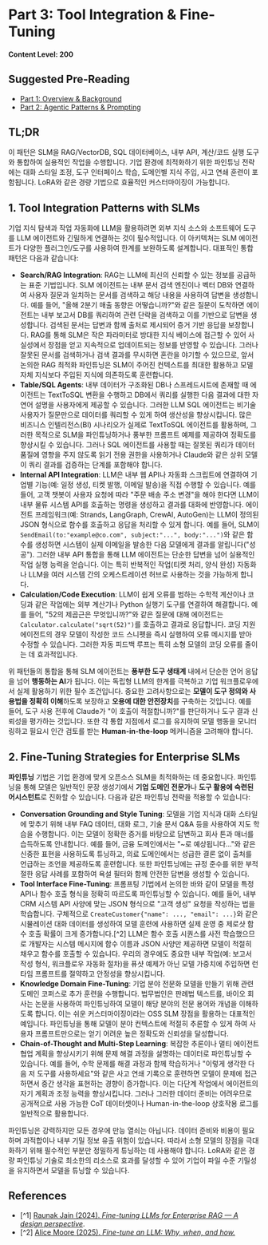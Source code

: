 # Part 3: Tool Integration & Fine-Tuning

#### Content Level: 200

## Suggested Pre-Reading

* [Part 1: Overview & Background](part-1-overview-and-background.md)
* [Part 2: Agentic Patterns & Prompting](part-2-agentic-patterns-and-prompting.md)

## TL;DR

이 패턴은 SLM을 RAG/VectorDB, SQL 데이터베이스, 내부 API, 계산/코드 실행 도구와 통합하여 실용적인 작업을 수행합니다. 기업 환경에 최적화하기 위한 파인튜닝 전략에는 대화 스타일 조정, 도구 인터페이스 학습, 도메인별 지식 주입, 사고 연쇄 훈련이 포함됩니다. LoRA와 같은 경량 기법으로 효율적인 커스터마이징이 가능합니다.

## 1. Tool Integration Patterns with SLMs

기업 지식 탐색과 작업 자동화에 LLM을 활용하려면 외부 지식 소스와 소프트웨어 도구를 LLM 에이전트와 긴밀하게 연결하는 것이 필수적입니다. 이 아키텍처는 SLM 에이전트가 다양한 플러그인/도구를 사용하여 한계를 보완하도록 설계합니다. 대표적인 통합 패턴은 다음과 같습니다:

* **Search/RAG Integration**: RAG는 LLM에 최신의 신뢰할 수 있는 정보를 공급하는 표준 기법입니다. SLM 에이전트는 내부 문서 검색 엔진이나 벡터 DB와 연결하여 사용자 질문과 일치하는 문서를 검색하고 해당 내용을 사용하여 답변을 생성합니다. 예를 들어, "올해 2분기 매출 동향은 어떻습니까?"와 같은 질문이 도착하면 에이전트는 내부 보고서 DB를 쿼리하여 관련 단락을 검색하고 이를 기반으로 답변을 생성합니다. 검색된 문서는 답변과 함께 출처로 제시되어 증거 기반 응답을 보장합니다. RAG를 통해 SLM은 작은 파라미터로 방대한 지식 베이스에 접근할 수 있어 사실성에서 장점을 얻고 지속적으로 업데이트되는 정보를 반영할 수 있습니다. 그러나 잘못된 문서를 검색하거나 검색 결과를 무시하면 혼란을 야기할 수 있으므로, 앞서 논의한 RAG 최적화 파인튜닝은 SLM이 주어진 컨텍스트를 최대한 활용하고 모델 자체 지식보다 주입된 지식에 의존하도록 훈련합니다.
* **Table/SQL Agents**: 내부 데이터가 구조화된 DB나 스프레드시트에 존재할 때 에이전트는 TextToSQL 변환을 수행하고 DB에서 쿼리를 실행한 다음 결과에 대한 자연어 설명을 사용자에게 제공할 수 있습니다. 그러한 LLM SQL 에이전트는 비기술 사용자가 질문만으로 데이터를 쿼리할 수 있게 하여 생산성을 향상시킵니다. 많은 비즈니스 인텔리전스(BI) 시나리오가 실제로 TextToSQL 에이전트를 활용하며, 그러한 목적으로 SLM을 파인튜닝하거나 풍부한 프롬프트 예제를 제공하여 정확도를 향상시킬 수 있습니다. 그러나 SQL 에이전트를 사용할 때는 잘못된 쿼리가 데이터 품질에 영향을 주지 않도록 읽기 전용 권한을 사용하거나 Claude와 같은 상위 모델이 쿼리 결과를 검증하는 단계를 포함해야 합니다.
* **Internal API Integration**: LLM은 내부 웹 API나 자동화 스크립트에 연결하여 기업별 기능(예: 일정 생성, 티켓 발행, 이메일 발송)을 직접 수행할 수 있습니다. 예를 들어, 고객 챗봇이 사용자 요청에 따라 "주문 배송 주소 변경"을 해야 한다면 LLM이 내부 물류 시스템 API를 호출하는 명령을 생성하고 결과를 대화에 반영합니다. 에이전트 프레임워크(예: Strands, LangGraph, CrewAI, AutoGen)는 LLM이 정의된 JSON 형식으로 함수를 호출하고 응답을 처리할 수 있게 합니다. 예를 들어, SLM이 `SendEmail(to:"example@co.com", subject:"...", body:"...")`와 같은 함수를 생성하면 시스템이 실제 이메일을 발송한 다음 모델에게 결과를 알립니다("성공"). 그러한 내부 API 통합을 통해 LLM 에이전트는 단순한 답변을 넘어 실용적인 작업 실행 능력을 얻습니다. 이는 특히 반복적인 작업(티켓 처리, 양식 완성) 자동화나 LLM을 여러 시스템 간의 오케스트레이션 허브로 사용하는 것을 가능하게 합니다.
* **Calculation/Code Execution**: LLM이 쉽게 오류를 범하는 수학적 계산이나 코딩과 같은 작업에는 외부 계산기나 Python 실행기 도구를 연결하여 해결합니다. 예를 들어, "52의 제곱근은 무엇입니까?"와 같은 질문에 대해 에이전트는 `Calculator.calculate("sqrt(52)")`를 호출하고 결과로 응답합니다. 코딩 지원 에이전트의 경우 모델이 작성한 코드 스니펫을 즉시 실행하여 오류 메시지를 받아 수정할 수 있습니다. 그러한 자동 피드백 루프는 특히 소형 모델의 코딩 오류를 줄이는 데 효과적입니다.

위 패턴들의 통합을 통해 SLM 에이전트는 **풍부한 도구 생태계** 내에서 단순한 언어 응답을 넘어 **행동하는 AI**가 됩니다. 이는 독립형 LLM의 한계를 극복하고 기업 워크플로우에서 실제 활용하기 위한 필수 조건입니다. 중요한 고려사항으로는 **모델이 도구 정의와 사용법을 정확히 이해**하도록 보장하고 **오용에 대한 안전장치**를 구축하는 것입니다. 예를 들어, 도구 사용 전후에 Claude가 "이 호출이 적절합니까?"를 판단하거나 도구 결과 신뢰성을 평가하는 것입니다. 또한 각 통합 지점에서 로그를 유지하여 모델 행동을 모니터링하고 필요시 인간 검토를 받는 **Human-in-the-loop** 메커니즘을 고려해야 합니다.

## 2. Fine-Tuning Strategies for Enterprise SLMs

**파인튜닝** 기법은 기업 환경에 맞게 오픈소스 SLM을 최적화하는 데 중요합니다. 파인튜닝을 통해 모델은 일반적인 문장 생성기에서 **기업 도메인 전문가**나 **도구 활용에 숙련된 어시스턴트**로 진화할 수 있습니다. 다음과 같은 파인튜닝 전략을 적용할 수 있습니다:

* **Conversation Grounding and Style Tuning**: 모델을 기업 지식과 대화 스타일에 맞추기 위해 내부 FAQ 데이터, 대화 로그, 기술 문서 Q\&A 등을 사용하여 지도 학습을 수행합니다. 이는 모델이 정확한 증거를 바탕으로 답변하고 회사 톤과 매너를 습득하도록 안내합니다. 예를 들어, 금융 도메인에서는 "\~로 예상됩니다..."와 같은 신중한 표현을 사용하도록 튜닝하고, 의료 도메인에서는 성급한 결론 없이 출처를 언급하는 조언을 제공하도록 훈련합니다. 또한 파인튜닝에는 규정 준수를 위한 부적절한 응답 사례를 포함하여 욕설 필터와 함께 안전한 답변을 생성할 수 있습니다.
* **Tool Interface Fine-Tuning**: 프롬프팅 기법에서 논의한 바와 같이 모델을 특정 API나 함수 호출 형식을 정확히 따르도록 파인튜닝할 수 있습니다. 예를 들어, 내부 CRM 시스템 API 사양에 맞는 JSON 형식으로 "고객 생성" 요청을 작성하는 법을 학습합니다. 구체적으로 `CreateCustomer{"name": ..., "email": ...}`와 같은 시뮬레이션 대화 데이터를 생성하여 모델 훈련에 사용하면 실제 운영 중 제로샷 함수 호출 확률이 크게 증가합니다.\[^2] LLM은 함수 호출 시퀀스를 사전 학습했으므로 개발자는 시스템 메시지에 함수 이름과 JSON 사양만 제공하면 모델이 적절히 채우고 함수를 호출할 수 있습니다. 우리의 경우에도 중요한 내부 작업(예: 보고서 작성 형식, 워크플로우 자동화 절차)을 퓨샷 예제가 아닌 모델 가중치에 주입하면 런타임 프롬프트를 절약하고 안정성을 향상시킵니다.
* **Knowledge Domain Fine-Tuning**: 기업 분야 전문화 모델을 만들기 위해 관련 도메인 코퍼스로 추가 훈련을 수행합니다. 법무법인은 판례법 텍스트를, 바이오 회사는 논문을 사용하여 파인튜닝하여 모델이 해당 분야의 전문 용어와 개념을 이해하도록 합니다. 이는 쉬운 커스터마이징이라는 OSS SLM 장점을 활용하는 대표적인 예입니다. 파인튜닝을 통해 모델이 분야 컨텍스트에 적절히 추론할 수 있게 하여 사용자 프롬프트만으로는 얻기 어려운 높은 정확도와 신뢰성을 달성합니다.
* **Chain-of-Thought and Multi-Step Learning**: 복잡한 추론이나 멀티 에이전트 협업 계획을 향상시키기 위해 문제 해결 과정을 설명하는 데이터로 파인튜닝할 수 있습니다. 예를 들어, 수학 문제를 해결 과정과 함께 학습하거나 "이렇게 생각한 다음 저 도구를 사용하세요"와 같은 사고 연쇄 기록으로 훈련하면 모델이 문제에 접근하면서 중간 생각을 표현하는 경향이 증가합니다. 이는 다단계 작업에서 에이전트의 자기 계획과 조정 능력을 향상시킵니다. 그러나 그러한 데이터 준비는 어려우므로 공개적으로 사용 가능한 CoT 데이터셋이나 Human-in-the-loop 상호작용 로그를 일반적으로 활용합니다.

파인튜닝은 강력하지만 모든 경우에 만능 열쇠는 아닙니다. 데이터 준비와 비용이 필요하며 과적합이나 내부 기밀 정보 유출 위험이 있습니다. 따라서 소형 모델의 장점을 극대화하기 위해 필수적인 부분만 정밀하게 튜닝하는 데 사용해야 합니다. LoRA와 같은 경량 파인튜닝 기술로 최소한의 리소스로 효과를 달성할 수 있어 기업이 파일 수준 기밀성을 유지하면서 모델을 튜닝할 수 있습니다.

## References

* \[^1] [Raunak Jain (2024). _Fine-tuning LLMs for Enterprise RAG — A design perspective_](https://medium.com/@raunak-jain/fine-tuning-llms-for-enterprise-rag-8c1eb3ac6b32).
* \[^2] [Alice Moore (2025). _Fine-tune an LLM: Why, when, and how._](https://www.builder.io/blog/fine-tune-llm)

